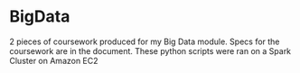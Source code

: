 # BigData
2 pieces of coursework produced for my Big Data module. Specs for the coursework are in the document. These python scripts were ran on a Spark Cluster on Amazon EC2
